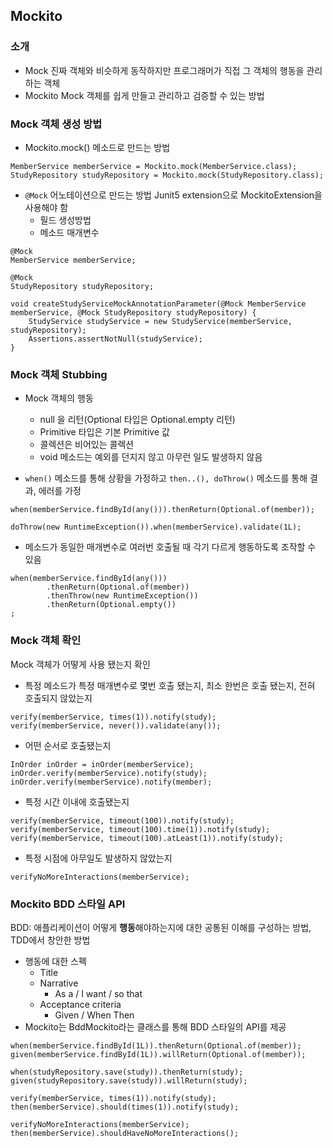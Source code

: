 ## Mockito

### 소개
- Mock
진짜 객체와 비슷하게 동작하지만 프로그래머가 직접 그 객체의 행동을 관리하는 객체
- Mockito
Mock 객체를 쉽게 만들고 관리하고 검증할 수  있는 방법

### Mock 객체 생성 방법
- Mockito.mock() 메소드로 만드는 방법
```
MemberService memberService = Mockito.mock(MemberService.class);
StudyRepository studyRepository = Mockito.mock(StudyRepository.class);
```
- `@Mock` 어노테이션으로 만드는 방법
Junit5 extension으로 MockitoExtension을 사용해야 함 <br>
  - 필드 생성방법
  - 메소드 매개변수
```
@Mock
MemberService memberService;

@Mock
StudyRepository studyRepository;
```
```
void createStudyServiceMockAnnotationParameter(@Mock MemberService memberService, @Mock StudyRepository studyRepository) {
    StudyService studyService = new StudyService(memberService, studyRepository);
    Assertions.assertNotNull(studyService);
}
```

### Mock 객체 Stubbing
- Mock 객체의 행동
  - null 을 리턴(Optional 타입은 Optional.empty 리턴)
  - Primitive 타입은 기본 Primitive 값
  - 콜렉션은 비어있는 콜렉션
  - void 메소드는 예외를 던지지 않고 아무런 일도 발생하지 않음

- `when()` 메소드를 통해 상황을 가정하고 `then..(), doThrow()` 메소드를 통해 결과, 에러를 가정
```
when(memberService.findById(any())).thenReturn(Optional.of(member));

doThrow(new RuntimeException()).when(memberService).validate(1L);
```
- 메소드가 동일한 매개변수로 여러번 호출될 때 각기 다르게 행동하도록 조작할 수 있음
```
when(memberService.findById(any()))
        .thenReturn(Optional.of(member))
        .thenThrow(new RuntimeException())
        .thenReturn(Optional.empty())
;
```

### Mock 객체 확인
Mock 객체가 어떻게 사용 됐는지 확인
- 특정 메소드가 특정 매개변수로 몇번 호출 됐는지, 최소 한번은 호출 됐는지, 전혀 호출되지 않았는지
```
verify(memberService, times(1)).notify(study);
verify(memberService, never()).validate(any());
```
- 어떤 순서로 호출됐는지
```
InOrder inOrder = inOrder(memberService);
inOrder.verify(memberService).notify(study);
inOrder.verify(memberService).notify(member);
```
- 특정 시간 이내에 호출됐는지
```
verify(memberService, timeout(100)).notify(study);
verify(memberService, timeout(100).time(1)).notify(study);
verify(memberService, timeout(100).atLeast(1)).notify(study);
```
- 특정 시점에 아무일도 발생하지 않았는지
```
verifyNoMoreInteractions(memberService);
```

### Mockito BDD 스타일 API
BDD: 애플리케이션이 어떻게 **행동**해야하는지에 대한 공통된 이해를 구성하는 방법, TDD에서 창안한 방법
- 행동에 대한 스펙
  - Title
  - Narrative
    - As a / I want / so that
  - Acceptance criteria
    - Given / When Then
- Mockito는 BddMockito라는 클래스를 통해 BDD 스타일의 API를 제공
```
when(memberService.findById(1L)).thenReturn(Optional.of(member));
given(memberService.findById(1L)).willReturn(Optional.of(member));

when(studyRepository.save(study)).thenReturn(study);
given(studyRepository.save(study)).willReturn(study);
```
```
verify(memberService, times(1)).notify(study);
then(memberService).should(times(1)).notify(study);

verifyNoMoreInteractions(memberService);
then(memberService).shouldHaveNoMoreInteractions();
```

